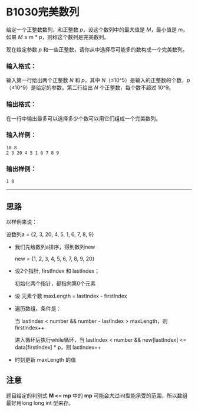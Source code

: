 # B1030完美数列

给定一个正整数数列，和正整数 *p*，设这个数列中的最大值是 *M*，最小值是 *m*，如果 *M* ≤ m * p，则称这个数列是完美数列。

现在给定参数 *p* 和一些正整数，请你从中选择尽可能多的数构成一个完美数列。

### 输入格式：

输入第一行给出两个正整数 *N* 和 *p*，其中 *N*（≤10^5）是输入的正整数的个数，*p*（≤10^9）是给定的参数。第二行给出 *N* 个正整数，每个数不超过 10^9。

### 输出格式：

在一行中输出最多可以选择多少个数可以用它们组成一个完美数列。

### 输入样例：

```
10 8
2 3 20 4 5 1 6 7 8 9
```

### 输出样例：

```
1 8 
```

---

## 思路

以样例来说：

设数列a = {2, 3, 20, 4, 5, 1, 6, 7, 8, 9}

- 我们先给数列a排序，得到数列new

  new = {1, 2, 3, 4, 5, 6, 7, 8, 9, 20}

- 设2个指针, firstIndex 和 lastIndex；

  初始化两个指针，都指向第0个元素

- 设 元素个数 maxLength = lastIndex - firstIndex

- 遍历数组，条件是：

  当 lastIndex < number && number - lastIndex > maxLength，则firstIndex++

  进入循环后执行while循环，当 lastIndex < number && new[lastIndex] <= data[firstIndex] * p，则 lastIndex++

- 时刻更新 maxLength 的值



## 注意

题目给定的判别式 **M <= mp** 中的 **mp** 可能会大过int型能承受的范围，所以数组最好用long long int 型来存。